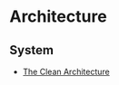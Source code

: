 # Architecture

## System
- [The Clean Architecture](https://blog.cleancoder.com/uncle-bob/2012/08/13/the-clean-architecture.html)

